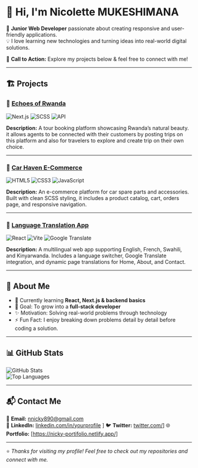 # 👋 Hi, I'm Nicolette MUKESHIMANA  

🎯 **Junior Web Developer** passionate about creating responsive and user-friendly applications.  
💡 I love learning new technologies and turning ideas into real-world digital solutions.  

🚀 **Call to Action:** Explore my projects below & feel free to connect with me!  

---

## 🏗️ Projects  

### 🔹 [Echoes of Rwanda](https://github.com/nicolette123/E_Tour)  
![Next.js](https://img.shields.io/badge/Next.js-000000?style=flat&logo=nextdotjs&logoColor=white) 
![SCSS](https://img.shields.io/badge/SCSS-CC6699?style=flat&logo=sass&logoColor=white) 
![API](https://img.shields.io/badge/API-336791?style=flat&logo=fastapi&logoColor=white)  

**Description:** A tour booking platform showcasing Rwanda’s natural beauty. it allows agents to be connected with their customers by posting trips on this platform and also for travelers to explore and create trip on their own choice.

---

### 🔹 [Car Haven E-Commerce](https://github.com/nicolette123/car-haven)  
![HTML5](https://img.shields.io/badge/HTML5-E34F26?style=flat&logo=html5&logoColor=white) 
![CSS3](https://img.shields.io/badge/CSS3-1572B6?style=flat&logo=css3&logoColor=white) 
![JavaScript](https://img.shields.io/badge/JavaScript-F7DF1E?style=flat&logo=javascript&logoColor=black)  

**Description:** An e-commerce platform for car spare parts and accessories. Built with clean SCSS styling, it includes a product catalog, cart, orders page, and responsive navigation.  


---

### 🔹 [Language Translation App](https://github.com/nicolette123/Skillseed-language-google)  
![React](https://img.shields.io/badge/React-20232A?style=flat&logo=react&logoColor=61DAFB) 
![Vite](https://img.shields.io/badge/Vite-646CFF?style=flat&logo=vite&logoColor=white) 
![Google Translate](https://img.shields.io/badge/Google%20Translate-4285F4?style=flat&logo=googletranslate&logoColor=white)  

**Description:** A multilingual web app supporting English, French, Swahili, and Kinyarwanda. Includes a language switcher, Google Translate integration, and dynamic page translations for Home, About, and Contact.  


---

## 🙋 About Me  

- 🌱 Currently learning **React, Next.js & backend basics**  
- 🎯 Goal: To grow into a **full-stack developer**  
- ✨ Motivation: Solving real-world problems through technology  
- ⚡ Fun Fact: I enjoy breaking down problems detail by detail before coding a solution.  

---

## 📊 GitHub Stats  

![GitHub Stats](https://github-readme-stats.vercel.app/api?username=your-username&show_icons=true&theme=tokyonight)  
![Top Languages](https://github-readme-stats.vercel.app/api/top-langs/?username=your-username&layout=compact&theme=tokyonight)  

---

## 📬 Contact Me  

📧 **Email:** nnicky890@gmail.com  
💼 **LinkedIn:** [linkedin.com/in/yourprofile](https://linkedin.com/in/yourprofile)  ]
🐦 **Twitter:** [twitter.com/](https://x.com/Nicky8901)]
🌐 **Portfolio:** [https://nicky-portifolio.netlify.app/]

---

⭐ *Thanks for visiting my profile! Feel free to check out my repositories and connect with me.*  

